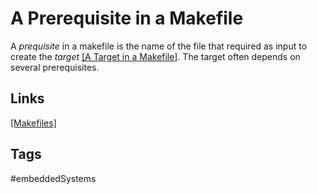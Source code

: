 # A Prerequisite in a Makefile

A *prequisite* in a makefile is the name of the file that required as input to create the *target* [\[A Target in a Makefile\]](../202110182306).  The target often depends on several prerequisites.  

## Links
[\[Makefiles\]](../202110182235)

## Tags
#embeddedSystems
